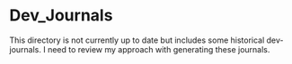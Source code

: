 # Dev_Journals

This directory is not currently up to date but includes some historical dev-journals. I need to review my approach with generating these journals.

